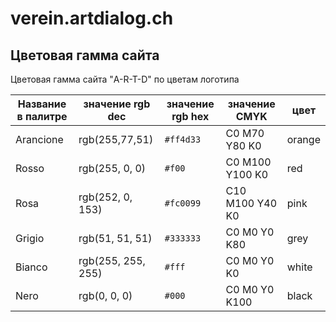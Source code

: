 verein.artdialog.ch
===================

## Цветовая гамма сайта
Цветовая гамма сайта "A-R-T-D" по цветам логотипа  

Название в палитре |  значение rgb dec  | значение rgb hex |  значение CMYK  | цвет 
------------------ | ------------------ | ---------------- | --------------- | ----
Arancione 		   |  rgb(255,77,51)    |    `#ff4d33`   | C0 M70 Y80 K0   | orange 
Rosso 			   |  rgb(255, 0, 0)    |    `#f00`       | C0 M100 Y100 K0 | red
Rosa 			   |  rgb(252, 0, 153)  |    `#fc0099`   | C10 M100 Y40 K0 | pink
Grigio 			   |  rgb(51, 51, 51)   |    `#333333`   | C0 M0 Y0 K80    | grey
Bianco			   |  rgb(255, 255, 255)|    `#fff`       | C0 M0 Y0 K0	 | white
Nero			   |  rgb(0, 0, 0)      |    `#000`       | C0 M0 Y0 K100	 | black